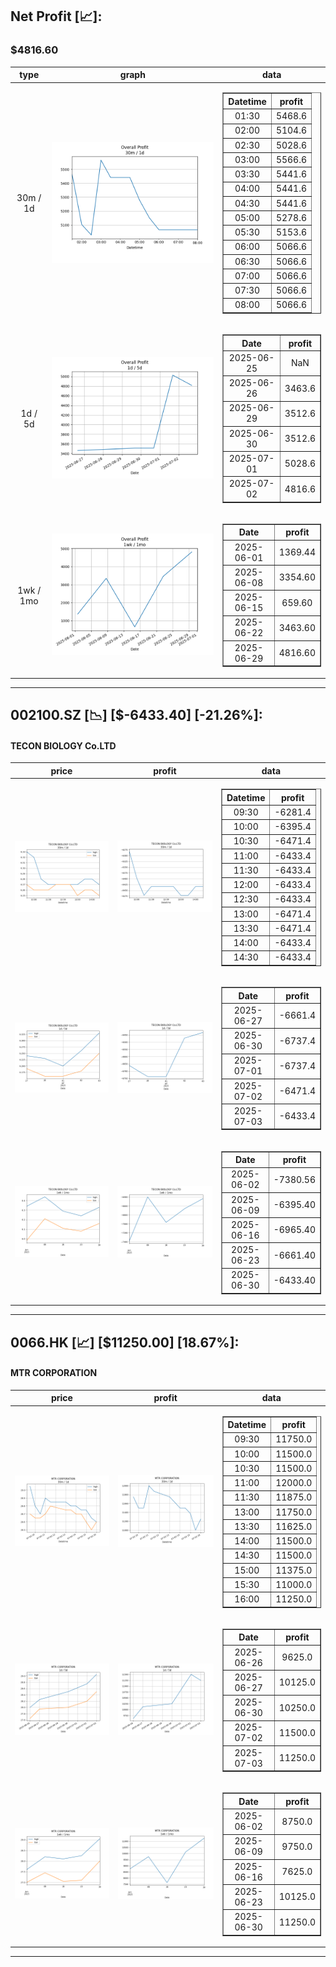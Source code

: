 ## Net Profit [📈]:
### $4816.60
|type|graph|data|
|:---:|:---:|:---:|
|30m / 1d|![net_profit](image/overall_30m-1d.png)|<table border="1" class="dataframe"> <thead> <tr style="text-align: center;"> <th>Datetime</th> <th>profit</th> </tr> </thead> <tbody> <tr> <td>01:30</td> <td>5468.6</td> </tr> <tr> <td>02:00</td> <td>5104.6</td> </tr> <tr> <td>02:30</td> <td>5028.6</td> </tr> <tr> <td>03:00</td> <td>5566.6</td> </tr> <tr> <td>03:30</td> <td>5441.6</td> </tr> <tr> <td>04:00</td> <td>5441.6</td> </tr> <tr> <td>04:30</td> <td>5441.6</td> </tr> <tr> <td>05:00</td> <td>5278.6</td> </tr> <tr> <td>05:30</td> <td>5153.6</td> </tr> <tr> <td>06:00</td> <td>5066.6</td> </tr> <tr> <td>06:30</td> <td>5066.6</td> </tr> <tr> <td>07:00</td> <td>5066.6</td> </tr> <tr> <td>07:30</td> <td>5066.6</td> </tr> <tr> <td>08:00</td> <td>5066.6</td> </tr> </tbody></table>|
|1d / 5d|![net_profit](image/overall_1d-5d.png)|<table border="1" class="dataframe"> <thead> <tr style="text-align: center;"> <th>Date</th> <th>profit</th> </tr> </thead> <tbody> <tr> <td>2025-06-25</td> <td>NaN</td> </tr> <tr> <td>2025-06-26</td> <td>3463.6</td> </tr> <tr> <td>2025-06-29</td> <td>3512.6</td> </tr> <tr> <td>2025-06-30</td> <td>3512.6</td> </tr> <tr> <td>2025-07-01</td> <td>5028.6</td> </tr> <tr> <td>2025-07-02</td> <td>4816.6</td> </tr> </tbody></table>|
|1wk / 1mo|![net_profit](image/overall_1wk-1mo.png)|<table border="1" class="dataframe"> <thead> <tr style="text-align: center;"> <th>Date</th> <th>profit</th> </tr> </thead> <tbody> <tr> <td>2025-06-01</td> <td>1369.44</td> </tr> <tr> <td>2025-06-08</td> <td>3354.60</td> </tr> <tr> <td>2025-06-15</td> <td>659.60</td> </tr> <tr> <td>2025-06-22</td> <td>3463.60</td> </tr> <tr> <td>2025-06-29</td> <td>4816.60</td> </tr> </tbody></table>|
---
## 002100.SZ [📉] [$-6433.40] [-21.26%]:
#### TECON BIOLOGY Co.LTD
|price|profit|data|
|:---:|:---:|:---:|
|![price](image/002100.SZ_30m-1d_price.png)|![profit](image/002100.SZ_30m-1d_profit.png)|<table border="1" class="dataframe"> <thead> <tr style="text-align: center;"> <th>Datetime</th> <th>profit</th> </tr> </thead> <tbody> <tr> <td>09:30</td> <td>-6281.4</td> </tr> <tr> <td>10:00</td> <td>-6395.4</td> </tr> <tr> <td>10:30</td> <td>-6471.4</td> </tr> <tr> <td>11:00</td> <td>-6433.4</td> </tr> <tr> <td>11:30</td> <td>-6433.4</td> </tr> <tr> <td>12:00</td> <td>-6433.4</td> </tr> <tr> <td>12:30</td> <td>-6433.4</td> </tr> <tr> <td>13:00</td> <td>-6471.4</td> </tr> <tr> <td>13:30</td> <td>-6471.4</td> </tr> <tr> <td>14:00</td> <td>-6433.4</td> </tr> <tr> <td>14:30</td> <td>-6433.4</td> </tr> </tbody></table>|
|![price](image/002100.SZ_1d-5d_price.png)|![profit](image/002100.SZ_1d-5d_profit.png)|<table border="1" class="dataframe"> <thead> <tr style="text-align: center;"> <th>Date</th> <th>profit</th> </tr> </thead> <tbody> <tr> <td>2025-06-27</td> <td>-6661.4</td> </tr> <tr> <td>2025-06-30</td> <td>-6737.4</td> </tr> <tr> <td>2025-07-01</td> <td>-6737.4</td> </tr> <tr> <td>2025-07-02</td> <td>-6471.4</td> </tr> <tr> <td>2025-07-03</td> <td>-6433.4</td> </tr> </tbody></table>|
|![price](image/002100.SZ_1wk-1mo_price.png)|![profit](image/002100.SZ_1wk-1mo_profit.png)|<table border="1" class="dataframe"> <thead> <tr style="text-align: center;"> <th>Date</th> <th>profit</th> </tr> </thead> <tbody> <tr> <td>2025-06-02</td> <td>-7380.56</td> </tr> <tr> <td>2025-06-09</td> <td>-6395.40</td> </tr> <tr> <td>2025-06-16</td> <td>-6965.40</td> </tr> <tr> <td>2025-06-23</td> <td>-6661.40</td> </tr> <tr> <td>2025-06-30</td> <td>-6433.40</td> </tr> </tbody></table>|
---
## 0066.HK [📈] [$11250.00] [18.67%]:
#### MTR CORPORATION
|price|profit|data|
|:---:|:---:|:---:|
|![price](image/0066.HK_30m-1d_price.png)|![profit](image/0066.HK_30m-1d_profit.png)|<table border="1" class="dataframe"> <thead> <tr style="text-align: center;"> <th>Datetime</th> <th>profit</th> </tr> </thead> <tbody> <tr> <td>09:30</td> <td>11750.0</td> </tr> <tr> <td>10:00</td> <td>11500.0</td> </tr> <tr> <td>10:30</td> <td>11500.0</td> </tr> <tr> <td>11:00</td> <td>12000.0</td> </tr> <tr> <td>11:30</td> <td>11875.0</td> </tr> <tr> <td>13:00</td> <td>11750.0</td> </tr> <tr> <td>13:30</td> <td>11625.0</td> </tr> <tr> <td>14:00</td> <td>11500.0</td> </tr> <tr> <td>14:30</td> <td>11500.0</td> </tr> <tr> <td>15:00</td> <td>11375.0</td> </tr> <tr> <td>15:30</td> <td>11000.0</td> </tr> <tr> <td>16:00</td> <td>11250.0</td> </tr> </tbody></table>|
|![price](image/0066.HK_1d-5d_price.png)|![profit](image/0066.HK_1d-5d_profit.png)|<table border="1" class="dataframe"> <thead> <tr style="text-align: center;"> <th>Date</th> <th>profit</th> </tr> </thead> <tbody> <tr> <td>2025-06-26</td> <td>9625.0</td> </tr> <tr> <td>2025-06-27</td> <td>10125.0</td> </tr> <tr> <td>2025-06-30</td> <td>10250.0</td> </tr> <tr> <td>2025-07-02</td> <td>11500.0</td> </tr> <tr> <td>2025-07-03</td> <td>11250.0</td> </tr> </tbody></table>|
|![price](image/0066.HK_1wk-1mo_price.png)|![profit](image/0066.HK_1wk-1mo_profit.png)|<table border="1" class="dataframe"> <thead> <tr style="text-align: center;"> <th>Date</th> <th>profit</th> </tr> </thead> <tbody> <tr> <td>2025-06-02</td> <td>8750.0</td> </tr> <tr> <td>2025-06-09</td> <td>9750.0</td> </tr> <tr> <td>2025-06-16</td> <td>7625.0</td> </tr> <tr> <td>2025-06-23</td> <td>10125.0</td> </tr> <tr> <td>2025-06-30</td> <td>11250.0</td> </tr> </tbody></table>|
---
